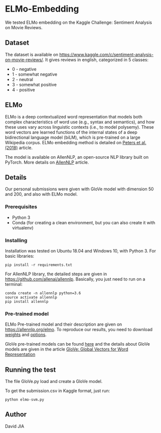 # ELMo-Embedding

We tested ELMo embedding on the Kaggle Challenge: Sentiment Analysis on Movie Reviews. 

## Dataset
The dataset is available on https://www.kaggle.com/c/sentiment-analysis-on-movie-reviews/.
It gives reviews in english, categorized in 5 classes: 
* 0 - negative
* 1 - somewhat negative
* 2 - neutral
* 3 - somewhat positive
* 4 - positive

## ELMo
ELMo is a deep contextualized word representation that models both complex characteristics of word use (e.g., syntax and semantics), and how these uses vary across linguistic contexts (i.e., to model polysemy). These word vectors are learned functions of the internal states of a deep bidirectional language model (biLM), which is pre-trained on a large Wikipedia corpus. 
ELMo embedding method is detailed on [Peters et al. (2018)](https://arxiv.org/abs/1802.05365) article.

The model is available on AllenNLP, an open-source NLP library built on PyTorch. More details on [AllenNLP](https://www.semanticscholar.org/paper/A-Deep-Semantic-Natural-Language-Processing-Gardner-Grus/a5502187140cdd98d76ae711973dbcdaf1fef46d) article.

## Details
Our personal submissions were given with GloVe model with dimension 50 and 200, and also with ELMo model.

### Prerequisites
* Python 3
* Conda (for creating a clean environment, but you can also create it with virtualenv)

### Installing
Installation was tested on Ubuntu 18.04 and Windows 10, with Python 3.
For basic libraries:
```
pip install -r requirements.txt
```
For AllenNLP library, the detailed steps are given in https://github.com/allenai/allennlp. 
Basically, you just need to run on a terminal:
```
conda create -n allennlp python=3.6
source activate allennlp
pip install allennlp
```

### Pre-trained model 
ELMo Pre-trained model and their description are given on https://allennlp.org/elmo. 
To reproduce our results, you need to download [weights](https://s3-us-west-2.amazonaws.com/allennlp/models/elmo/2x1024_128_2048cnn_1xhighway/elmo_2x1024_128_2048cnn_1xhighway_weights.hdf5) and [options](https://s3-us-west-2.amazonaws.com/allennlp/models/elmo/2x1024_128_2048cnn_1xhighway/elmo_2x1024_128_2048cnn_1xhighway_options.json).

GloVe pre-trained models can be found [here](https://nlp.stanford.edu/projects/glove/) and the details about GloVe models are given in the article [GloVe: Global Vectors for Word Representation](https://nlp.stanford.edu/pubs/glove.pdf)

## Running the test
The file GloVe.py load and create a GloVe model.

To get the submission.csv in Kaggle format, just run:
```
python elmo-svm.py
```
## Author
David JIA
